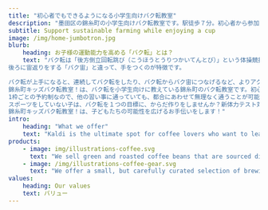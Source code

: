```yaml
---
title: "初心者でもできるようになる小学生向けバク転教室"
description: "墨田区の錦糸町の小学生向けバク転教室です。駅徒歩７分。初心者から参加できます。バク転をしてみたいお子様のチャレンジをお待ちしています。1回毎の予約なので、他の習い事をしていても通いやすいです。少人数制なのでたくさん練習できます。"
subtitle: Support sustainable farming while enjoying a cup
image: /img/home-jumbotron.jpg
blurb:
    heading: お子様の運動能力を高める「バク転」とは？
    text: "バク転は「後方倒立回転跳び（こうほうとうりつかいてんとび）」という体操競技の技です。<br>\n立った状態から後ろに飛び、手をついて逆立ちを経由して、跳ね起きる技です。
後ろに宙返りをする「バク宙」と違って、手をつくのが特徴です。

バク転が上手になると、連続してバク転をしたり、バク転からバク宙につなげるなど、よりアクロバティックな技ができるようになります。
錦糸町キッズバク転教室！は、バク転を小学生向けに教えている錦糸町のバク転教室です。初心者は大歓迎。体操の経験がなくても1から丁寧に指導します。
1枠ごとの予約制なので、他の習い事に通っていても、都合にあわせて無理なく通うことが可能です。頑張っているスポーツのための運動能力強化にご活用ください。
スポーツをしていない子は、バク転を１つの目標に、からだ作りをしませんか？新体力テスト対策にも効果的な、運動能力を高めるにはうってつけの習い事です。
錦糸町キッズバク転教室！は、子どもたちの可能性を広げるお手伝いをします！"
intro:
    heading: "What we offer"
    text: "Kaldi is the ultimate spot for coffee lovers who want to learn about their java’s origin and support the farmers that grew it. We take coffee production, roasting and brewing seriously and we’re glad to pass that knowledge to anyone."
products:
    - image: img/illustrations-coffee.svg
      text: "We sell green and roasted coffee beans that are sourced directly from independent farmers and farm cooperatives. We’re proud to offer a variety of coffee beans grown with great care for the environment and local communities. Check our post or contact us directly for current availability."
    - image: /img/illustrations-coffee-gear.svg
      text: "We offer a small, but carefully curated selection of brewing gear and tools for every taste and experience level. No matter if you roast your own beans or just bought your first french press, you’ll find a gadget to fall in love with in our shop."
values:
    heading: Our values
    text: バリュー
---
```


